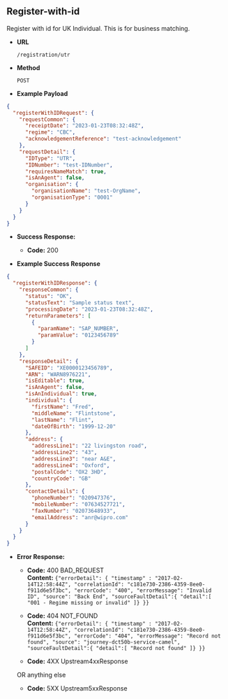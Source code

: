 Register-with-id
-----------------------
Register with id for UK Individual. This is for business matching.

* **URL**

  `/registration/utr`

* **Method**

  `POST`

* **Example Payload**

```json
{
  "registerWithIDRequest": {
    "requestCommon": {
      "receiptDate": "2023-01-23T08:32:48Z",
      "regime": "CBC",
      "acknowledgementReference": "test-acknowledgement"
    },
    "requestDetail": {
      "IDType": "UTR",
      "IDNumber": "test-IDNumber",
      "requiresNameMatch": true,
      "isAnAgent": false,
      "organisation": {
        "organisationName": "test-OrgName",
        "organisationType": "0001"
      }
    }
  }
}

```

* **Success Response:**

    * **Code:** 200 <br />

* **Example Success Response**

```json
{
  "registerWithIDResponse": {
    "responseCommon": {
      "status": "OK",
      "statusText": "Sample status text",
      "processingDate": "2023-01-23T08:32:48Z",
      "returnParameters": [
        {
          "paramName": "SAP_NUMBER",
          "paramValue": "0123456789"
        }
      ]
    },
    "responseDetail": {
      "SAFEID": "XE0000123456789",
      "ARN": "WARN8976221",
      "isEditable": true,
      "isAnAgent": false,
      "isAnIndividual": true,
      "individual": {
        "firstName": "Fred",
        "middleName": "Flintstone",
        "lastName": "Flint",
        "dateOfBirth": "1999-12-20"
      },
      "address": {
        "addressLine1": "22 livingston road",
        "addressLine2": "43",
        "addressLine3": "near A&E",
        "addressLine4": "Oxford",
        "postalCode": "OX2 3HD",
        "countryCode": "GB"
      },
      "contactDetails": {
        "phoneNumber": "020947376",
        "mobileNumber": "07634527721",
        "faxNumber": "02073648933",
        "emailAddress": "anr@wipro.com"
      }
    }
  }
}

```

* **Error Response:**

    * **Code:** 400 BAD_REQUEST <br />
      **Content:** `{"errorDetail": {
      "timestamp" : "2017-02-14T12:58:44Z",
      "correlationId": "c181e730-2386-4359-8ee0-
      f911d6e5f3bc",
      "errorCode": "400",
      "errorMessage": "Invalid ID",
      "source": "Back End",
      "sourceFaultDetail":{
      "detail":[
      "001 - Regime missing or invalid"
      ]}
      }}`

    * **Code:** 404 NOT_FOUND <br />
      **Content:** `{"errorDetail": {
      "timestamp" : "2017-02-14T12:58:44Z",
      "correlationId": "c181e730-2386-4359-8ee0-
      f911d6e5f3bc",
      "errorCode": "404",
      "errorMessage": "Record not found",
      "source": "journey-dct50b-service-camel",
      "sourceFaultDetail":{
      "detail":[
      "Record not found"
      ]}
      }}`

    * **Code:** 4XX Upstream4xxResponse <br />

  OR anything else

    * **Code:** 5XX Upstream5xxResponse <br />
